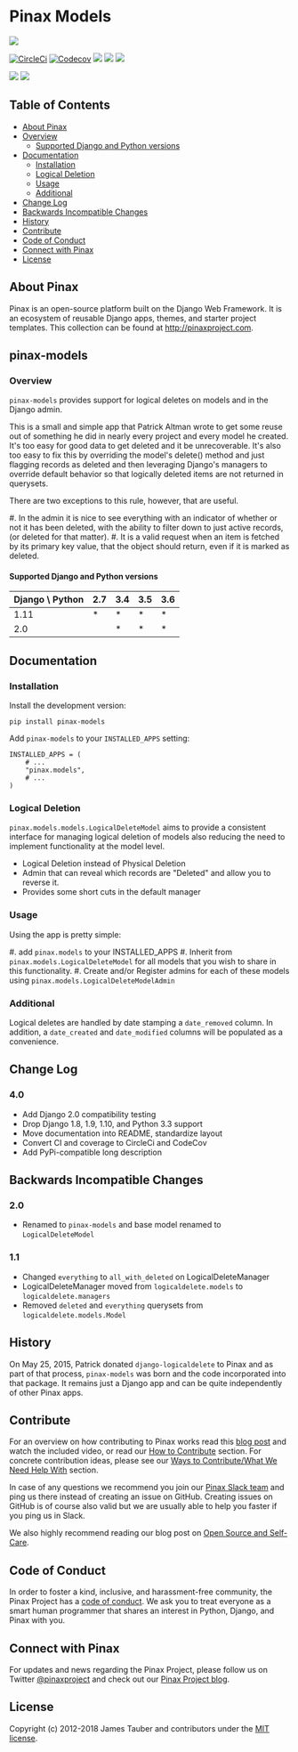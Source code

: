 # Pinax Models

[![](https://img.shields.io/pypi/v/pinax-models.svg)](https://pypi.python.org/pypi/pinax-models/)

[![CircleCi](https://img.shields.io/circleci/project/github/pinax/pinax-models.svg)](https://circleci.com/gh/pinax/pinax-models)
[![Codecov](https://img.shields.io/codecov/c/github/pinax/pinax-models.svg)](https://codecov.io/gh/pinax/pinax-models)
[![](https://img.shields.io/github/contributors/pinax/pinax-models.svg)](https://github.com/pinax/pinax-models/graphs/contributors)
[![](https://img.shields.io/github/issues-pr/pinax/pinax-models.svg)](https://github.com/pinax/pinax-models/pulls)
[![](https://img.shields.io/github/issues-pr-closed/pinax/pinax-models.svg)](https://github.com/pinax/pinax-models/pulls?q=is%3Apr+is%3Aclosed)

[![](http://slack.pinaxproject.com/badge.svg)](http://slack.pinaxproject.com/)
[![](https://img.shields.io/badge/license-MIT-blue.svg)](https://opensource.org/licenses/MIT)

## Table of Contents

* [About Pinax](#about-pinax)
* [Overview](#overview)
  * [Supported Django and Python versions](#supported-django-and-python-versions)
* [Documentation](#documentation)
  * [Installation](#installation)
  * [Logical Deletion](#logical-deletion)
  * [Usage](#usage)
  * [Additional](#additional)
* [Change Log](#change-log)
* [Backwards Incompatible Changes](#backwards-incompatible-changes)
* [History](#history)
* [Contribute](#contribute)
* [Code of Conduct](#code-of-conduct)
* [Connect with Pinax](#connect-with-pinax)
* [License](#license)

## About Pinax

Pinax is an open-source platform built on the Django Web Framework. It is an ecosystem of reusable Django apps, themes, and starter project templates. This collection can be found at http://pinaxproject.com.

## pinax-models

### Overview

``pinax-models`` provides support for logical deletes on models and in the Django admin.

This is a small and simple app that Patrick Altman wrote to get some reuse out
of something he did in nearly every project and every model he created.  It's
too easy for good data to get deleted and it be unrecoverable.  It's also too
easy to fix this by overriding the model's delete() method and just flagging
records as deleted and then leveraging Django's managers to override default
behavior so that logically deleted items are not returned in querysets.

There are two exceptions to this rule, however, that are useful.

#. In the admin it is nice to see everything with an indicator of whether or not
   it has been deleted, with the ability to filter down to just active records,
   (or deleted for that matter).
#. It is a valid request when an item is fetched by its primary key value, that
   the object should return, even if it is marked as deleted.
   
#### Supported Django and Python versions

Django \ Python | 2.7 | 3.4 | 3.5 | 3.6
--------------- | --- | --- | --- | ---
1.11 |  *  |  *  |  *  |  *  
2.0  |     |  *  |  *  |  *

## Documentation

### Installation
   
Install the development version:

    pip install pinax-models

Add `pinax-models` to your `INSTALLED_APPS` setting:

    INSTALLED_APPS = (
        # ...
        "pinax.models",
        # ...
    )

### Logical Deletion

`pinax.models.models.LogicalDeleteModel` aims to provide a consistent interface for
managing logical deletion of models also reducing the need to implement
functionality at the model level.

* Logical Deletion instead of Physical Deletion
* Admin that can reveal which records are "Deleted" and allow you to reverse it.
* Provides some short cuts in the default manager

### Usage

Using the app is pretty simple:

#. add `pinax.models` to your INSTALLED_APPS
#. Inherit from ``pinax.models.LogicalDeleteModel`` for all models that you wish
   to share in this functionality.
#. Create and/or Register admins for each of these models using
   ``pinax.models.LogicalDeleteModelAdmin``

### Additional

Logical deletes are handled by date stamping a `date_removed` column.  In
addition, a ``date_created`` and ``date_modified`` columns will be populated as a
convenience.


## Change Log

### 4.0

* Add Django 2.0 compatibility testing
* Drop Django 1.8, 1.9, 1.10, and Python 3.3 support
* Move documentation into README, standardize layout
* Convert CI and coverage to CircleCi and CodeCov
* Add PyPi-compatible long description

## Backwards Incompatible Changes

### 2.0

* Renamed to ``pinax-models`` and base model renamed to ``LogicalDeleteModel``

### 1.1

* Changed ``everything`` to ``all_with_deleted`` on LogicalDeleteManager
* LogicalDeleteManager moved from ``logicaldelete.models`` to ``logicaldelete.managers``
* Removed ``deleted`` and ``everything`` querysets from ``logicaldelete.models.Model``


## History

On May 25, 2015, Patrick donated ``django-logicaldelete`` to Pinax and as part of
that process, ``pinax-models`` was born and the code incorporated into that
package. It remains just a Django app and can be quite independently of other
Pinax apps.


## Contribute

For an overview on how contributing to Pinax works read this [blog post](http://blog.pinaxproject.com/2016/02/26/recap-february-pinax-hangout/)
and watch the included video, or read our [How to Contribute](http://pinaxproject.com/pinax/how_to_contribute/) section.
For concrete contribution ideas, please see our
[Ways to Contribute/What We Need Help With](http://pinaxproject.com/pinax/ways_to_contribute/) section.

In case of any questions we recommend you join our [Pinax Slack team](http://slack.pinaxproject.com)
and ping us there instead of creating an issue on GitHub. Creating issues on GitHub is of course
also valid but we are usually able to help you faster if you ping us in Slack.

We also highly recommend reading our blog post on [Open Source and Self-Care](http://blog.pinaxproject.com/2016/01/19/open-source-and-self-care/).


## Code of Conduct

In order to foster a kind, inclusive, and harassment-free community, the Pinax Project
has a [code of conduct](http://pinaxproject.com/pinax/code_of_conduct/).
We ask you to treat everyone as a smart human programmer that shares an interest in Python, Django, and Pinax with you.


## Connect with Pinax

For updates and news regarding the Pinax Project, please follow us on Twitter [@pinaxproject](https://twitter.com/pinaxproject)
and check out our [Pinax Project blog](http://blog.pinaxproject.com).


## License

Copyright (c) 2012-2018 James Tauber and contributors under the [MIT license](https://opensource.org/licenses/MIT).
